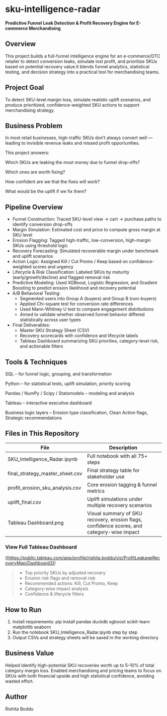 # sku-intelligence-radar
**Predictive Funnel Leak Detection & Profit Recovery Engine for E-commerce Merchandising**

## Overview

This project builds a full-funnel intelligence engine for an e-commerce/DTC retailer to detect conversion leaks, simulate lost profit, and prioritize SKUs based on potential recovery value.It blends funnel analytics, statistical testing, and decision strategy into a practical tool for merchandising teams.

## Project Goal  
To detect SKU-level margin loss, simulate realistic uplift scenarios, and produce prioritized, confidence-weighted SKU actions to support merchandising strategy.

## Business Problem
In most retail businesses, high-traffic SKUs don’t always convert well — leading to invisible revenue leaks and missed profit opportunities.

This project answers:

Which SKUs are leaking the most money due to funnel drop-offs?

Which ones are worth fixing?

How confident are we that the fixes will work?

What would be the uplift if we fix them?

## Pipeline Overview

- Funnel Construction: Traced SKU-level view → cart → purchase paths to identify conversion drop-offs
- Margin Simulation: Estimated cost and price to compute gross margin at SKU level
- Erosion Flagging: Tagged high-traffic, low-conversion, high-margin SKUs using threshold logic
- Recovery Forecasting: Simulated recoverable margin under benchmark and uplift scenarios
- Action Logic: Assigned Kill / Cut Promo / Keep based on confidence-weighted scores and urgency
- Lifecycle & Risk Classification: Labeled SKUs by maturity (early/growth/decline) and flagged removal risk
- Predictive Modeling: Used XGBoost, Logistic Regression, and Gradient Boosting to predict erosion likelihood and recovery potential
- A/B Behavioral Testing:  
  - Segmented users into Group A (buyers) and Group B (non-buyers)  
  - Applied Chi-square test for conversion rate differences  
  - Used Mann-Whitney U test to compare engagement distributions  
  - Aimed to validate whether observed funnel behavior differed statistically across user types  
- Final Deliverables:
  - Master SKU Strategy Sheet (CSV)
  - Recovery scorecards with confidence and lifecycle labels
  - Tableau Dashboard summarizing SKU priorities, category-level risk, and actionable filters

## Tools & Techniques
SQL – for funnel logic, grouping, and transformation

Python – for statistical tests, uplift simulation, priority scoring

Pandas / NumPy / Scipy / Statsmodels – modeling and analysis

Tableau – interactive executive dashboard

Business logic layers – Erosion type classification, Clean Action flags, Strategic recommendations

## Files in This Repository

| File | Description |
|------|-------------|
| SKU_Intelligence_Radar.ipynb | Full notebook with all 75+ steps |
| final_strategy_master_sheet.csv | Final strategy table for stakeholder use |
| profit_erosion_sku_analysis.csv | Core erosion tagging & funnel metrics |
| uplift_final.csv | Uplift simulations under multiple recovery scenarios |
| Tableau Dashboard.png | Visual summary of SKU recovery, erosion flags, confidence scores, and category-wise impact|

### View Full Tableau Dashboard
([https://public.tableau.com/app/profile/rishita.boddu/viz/ProfitLeakageRecoveryMap/Dashboard3])
> - Top priority SKUs by adjusted recovery
> - Erosion risk flags and removal risk
> - Recommended actions: Kill, Cut Promo, Keep
> - Category-wise impact analysis
> - Confidence & lifecycle filters

## How to Run

1. Install requirements: pip install pandas duckdb xgboost scikit-learn matplotlib seaborn
2. Run the notebook SKU_Intelligence_Radar.ipynb step by step
3. Output CSVs and strategy sheets will be saved in the working directory

## Business Value

Helped identify high-potential SKU recoveries worth up to 5–10% of total category margin loss.
Enabled merchandising and pricing teams to focus on SKUs with both financial upside and high statistical confidence, avoiding wasted effort.

## Author

Rishita Boddu
